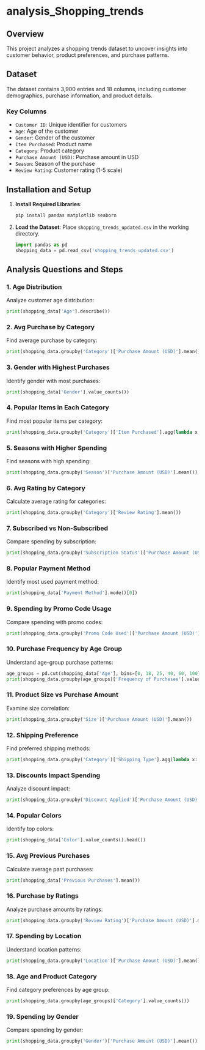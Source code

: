 # analysis_Shopping_trends

## Overview
This project analyzes a shopping trends dataset to uncover insights into customer behavior, product preferences, and purchase patterns.

## Dataset
The dataset contains 3,900 entries and 18 columns, including customer demographics, purchase information, and product details.

### Key Columns
- `Customer ID`: Unique identifier for customers
- `Age`: Age of the customer
- `Gender`: Gender of the customer
- `Item Purchased`: Product name
- `Category`: Product category
- `Purchase Amount (USD)`: Purchase amount in USD
- `Season`: Season of the purchase
- `Review Rating`: Customer rating (1-5 scale)

## Installation and Setup
1. **Install Required Libraries**:
   ```bash
   pip install pandas matplotlib seaborn
   ```
2. **Load the Dataset**:
   Place `shopping_trends_updated.csv` in the working directory.
   ```python
   import pandas as pd
   shopping_data = pd.read_csv('shopping_trends_updated.csv')
   ```

## Analysis Questions and Steps

### 1. Age Distribution
Analyze customer age distribution:
```python
print(shopping_data['Age'].describe())
```

### 2. Avg Purchase by Category
Find average purchase by category:
```python
print(shopping_data.groupby('Category')['Purchase Amount (USD)'].mean())
```

### 3. Gender with Highest Purchases
Identify gender with most purchases:
```python
print(shopping_data['Gender'].value_counts())
```

### 4. Popular Items in Each Category
Find most popular items per category:
```python
print(shopping_data.groupby('Category')['Item Purchased'].agg(lambda x: x.mode()[0]))
```

### 5. Seasons with Higher Spending
Find seasons with high spending:
```python
print(shopping_data.groupby('Season')['Purchase Amount (USD)'].mean())
```

### 6. Avg Rating by Category
Calculate average rating for categories:
```python
print(shopping_data.groupby('Category')['Review Rating'].mean())
```

### 7. Subscribed vs Non-Subscribed
Compare spending by subscription:
```python
print(shopping_data.groupby('Subscription Status')['Purchase Amount (USD)'].mean())
```

### 8. Popular Payment Method
Identify most used payment method:
```python
print(shopping_data['Payment Method'].mode()[0])
```

### 9. Spending by Promo Code Usage
Compare spending with promo codes:
```python
print(shopping_data.groupby('Promo Code Used')['Purchase Amount (USD)'].mean())
```

### 10. Purchase Frequency by Age Group
Understand age-group purchase patterns:
```python
age_groups = pd.cut(shopping_data['Age'], bins=[0, 18, 25, 40, 60, 100], labels=['<18', '18-25', '26-40', '41-60', '>60'])
print(shopping_data.groupby(age_groups)['Frequency of Purchases'].value_counts())
```

### 11. Product Size vs Purchase Amount
Examine size correlation:
```python
print(shopping_data.groupby('Size')['Purchase Amount (USD)'].mean())
```

### 12. Shipping Preference
Find preferred shipping methods:
```python
print(shopping_data.groupby('Category')['Shipping Type'].agg(lambda x: x.mode()[0]))
```

### 13. Discounts Impact Spending
Analyze discount impact:
```python
print(shopping_data.groupby('Discount Applied')['Purchase Amount (USD)'].mean())
```

### 14. Popular Colors
Identify top colors:
```python
print(shopping_data['Color'].value_counts().head())
```

### 15. Avg Previous Purchases
Calculate average past purchases:
```python
print(shopping_data['Previous Purchases'].mean())
```

### 16. Purchase by Ratings
Analyze purchase amounts by ratings:
```python
print(shopping_data.groupby('Review Rating')['Purchase Amount (USD)'].mean())
```

### 17. Spending by Location
Understand location patterns:
```python
print(shopping_data.groupby('Location')['Purchase Amount (USD)'].mean().head())
```

### 18. Age and Product Category
Find category preferences by age group:
```python
print(shopping_data.groupby(age_groups)['Category'].value_counts())
```

### 19. Spending by Gender
Compare spending by gender:
```python
print(shopping_data.groupby('Gender')['Purchase Amount (USD)'].mean())
```

